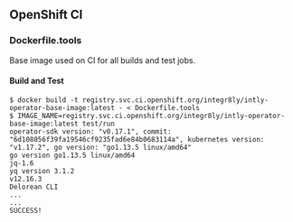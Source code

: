 ## OpenShift CI

### Dockerfile.tools

Base image used on CI for all builds and test jobs.

#### Build and Test

```
$ docker build -t registry.svc.ci.openshift.org/integr8ly/intly-operator-base-image:latest - < Dockerfile.tools
$ IMAGE_NAME=registry.svc.ci.openshift.org/integr8ly/intly-operator-base-image:latest test/run
operator-sdk version: "v0.17.1", commit: "6d108056f39fa19546cf9235fad6e84b0683114a", kubernetes version: "v1.17.2", go version: "go1.13.5 linux/amd64"
go version go1.13.5 linux/amd64
jq-1.6
yq version 3.1.2
v12.16.3
Delorean CLI
...
...
SUCCESS!
```